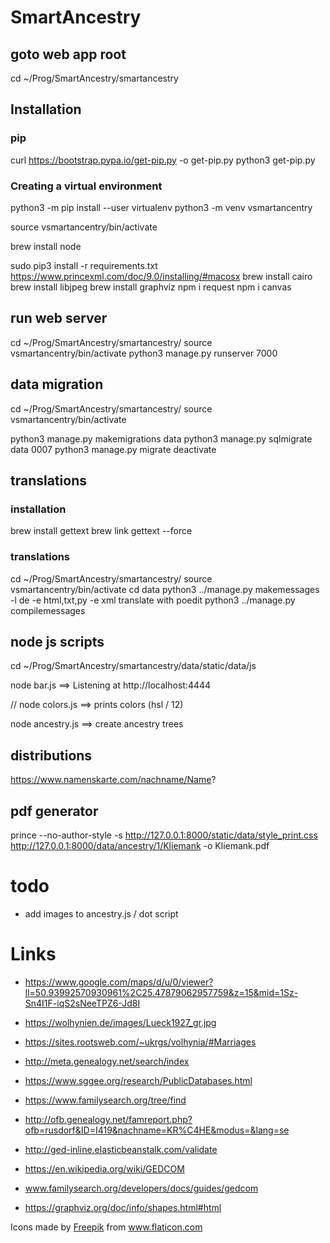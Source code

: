 # SmartAncestry

## goto web app root

cd ~/Prog/SmartAncestry/smartancestry

## Installation

### pip
curl https://bootstrap.pypa.io/get-pip.py -o get-pip.py
python3 get-pip.py

### Creating a virtual environment
python3 -m pip install --user virtualenv
python3 -m venv vsmartancentry

source vsmartancentry/bin/activate

brew install node

sudo pip3 install -r requirements.txt
https://www.princexml.com/doc/9.0/installing/#macosx
brew install cairo
brew install libjpeg
brew install graphviz
npm i request
npm i canvas

## run web server

cd ~/Prog/SmartAncestry/smartancestry/
source vsmartancentry/bin/activate
python3 manage.py runserver 7000

## data migration

cd ~/Prog/SmartAncestry/smartancestry/
source vsmartancentry/bin/activate

python3 manage.py makemigrations data
python3 manage.py sqlmigrate data 0007
python3 manage.py migrate
deactivate

## translations

### installation

brew install gettext
brew link gettext --force

### translations

cd ~/Prog/SmartAncestry/smartancestry/
source vsmartancentry/bin/activate
cd data
python3 ../manage.py makemessages -l de -e html,txt,py -e xml
translate with poedit
python3 ../manage.py compilemessages

## node js scripts

cd ~/Prog/SmartAncestry/smartancestry/data/static/data/js

node bar.js 
==> Listening at http://localhost:4444

// node colors.js 
==> prints colors (hsl / 12)

node ancestry.js
==> create ancestry trees

## distributions

https://www.namenskarte.com/nachname/Name?

## pdf generator

prince --no-author-style -s http://127.0.0.1:8000/static/data/style_print.css http://127.0.0.1:8000/data/ancestry/1/Kliemank -o Kliemank.pdf

# todo

- add images to ancestry.js / dot script

# Links

- https://www.google.com/maps/d/u/0/viewer?ll=50.93992570930961%2C25.47879062957759&z=15&mid=1Sz-Sn4I1F-iqS2sNeeTPZ6-Jd8I
- https://wolhynien.de/images/Lueck1927_gr.jpg
- https://sites.rootsweb.com/~ukrgs/volhynia/#Marriages
- http://meta.genealogy.net/search/index
- https://www.sggee.org/research/PublicDatabases.html
- https://www.familysearch.org/tree/find
- http://ofb.genealogy.net/famreport.php?ofb=rusdorf&ID=I419&nachname=KR%C4HE&modus=&lang=se

- http://ged-inline.elasticbeanstalk.com/validate
- https://en.wikipedia.org/wiki/GEDCOM
- www.familysearch.org/developers/docs/guides/gedcom

- https://graphviz.org/doc/info/shapes.html#html

Icons made by <a href="https://www.flaticon.com/authors/freepik" title="Freepik">Freepik</a> from <a href="https://www.flaticon.com/" title="Flaticon">www.flaticon.com</a>
